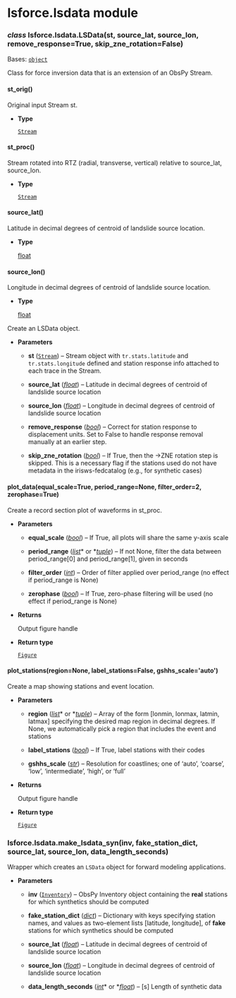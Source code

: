 # lsforce.lsdata module


### _class_ lsforce.lsdata.LSData(st, source_lat, source_lon, remove_response=True, skip_zne_rotation=False)
Bases: [`object`](https://docs.python.org/3/library/functions.html#object)

Class for force inversion data that is an extension of an ObsPy Stream.


#### st_orig()
Original input Stream st.


* **Type**

    [`Stream`](https://docs.obspy.org/packages/autogen/obspy.core.stream.Stream.html#obspy.core.stream.Stream)



#### st_proc()
Stream rotated into RTZ (radial,
transverse, vertical) relative to source_lat, source_lon.


* **Type**

    [`Stream`](https://docs.obspy.org/packages/autogen/obspy.core.stream.Stream.html#obspy.core.stream.Stream)



#### source_lat()
Latitude in decimal degrees of centroid of landslide
source location.


* **Type**

    [float](https://docs.python.org/3/library/functions.html#float)



#### source_lon()
Longitude in decimal degrees of centroid of landslide
source location.


* **Type**

    [float](https://docs.python.org/3/library/functions.html#float)


Create an LSData object.


* **Parameters**

    
    * **st** ([`Stream`](https://docs.obspy.org/packages/autogen/obspy.core.stream.Stream.html#obspy.core.stream.Stream)) – Stream object with
    `tr.stats.latitude` and `tr.stats.longitude` defined and station
    response info attached to each trace in the Stream.


    * **source_lat** ([*float*](https://docs.python.org/3/library/functions.html#float)) – Latitude in decimal degrees of centroid of landslide
    source location


    * **source_lon** ([*float*](https://docs.python.org/3/library/functions.html#float)) – Longitude in decimal degrees of centroid of landslide
    source location


    * **remove_response** ([*bool*](https://docs.python.org/3/library/functions.html#bool)) – Correct for station response to displacement units.
    Set to False to handle response removal manually at an earlier step.


    * **skip_zne_rotation** ([*bool*](https://docs.python.org/3/library/functions.html#bool)) – If True, then the ->ZNE rotation step is
    skipped. This is a necessary flag if the stations used do not have
    metadata in the irisws-fedcatalog (e.g., for synthetic cases)



#### plot_data(equal_scale=True, period_range=None, filter_order=2, zerophase=True)
Create a record section plot of waveforms in st_proc.


* **Parameters**

    
    * **equal_scale** ([*bool*](https://docs.python.org/3/library/functions.html#bool)) – If True, all plots will share the same y-axis scale


    * **period_range** ([*list*](https://docs.python.org/3/library/stdtypes.html#list)* or *[*tuple*](https://docs.python.org/3/library/stdtypes.html#tuple)) – If not None, filter the data between
    period_range[0] and period_range[1], given in seconds


    * **filter_order** ([*int*](https://docs.python.org/3/library/functions.html#int)) – Order of filter applied over period_range (no effect
    if period_range is None)


    * **zerophase** ([*bool*](https://docs.python.org/3/library/functions.html#bool)) – If True, zero-phase filtering will be used (no effect
    if period_range is None)



* **Returns**

    Output figure handle



* **Return type**

    [`Figure`](https://matplotlib.org/stable/api/figure_api.html#matplotlib.figure.Figure)



#### plot_stations(region=None, label_stations=False, gshhs_scale='auto')
Create a map showing stations and event location.


* **Parameters**

    
    * **region** ([*list*](https://docs.python.org/3/library/stdtypes.html#list)* or *[*tuple*](https://docs.python.org/3/library/stdtypes.html#tuple)) – Array of the form [lonmin, lonmax, latmin, latmax]
    specifying the desired map region in decimal degrees. If None, we
    automatically pick a region that includes the event and stations


    * **label_stations** ([*bool*](https://docs.python.org/3/library/functions.html#bool)) – If True, label stations with their codes


    * **gshhs_scale** ([*str*](https://docs.python.org/3/library/stdtypes.html#str)) – Resolution for coastlines; one of ‘auto’, ‘coarse’,
    ‘low’, ‘intermediate’, ‘high’, or ‘full’



* **Returns**

    Output figure handle



* **Return type**

    [`Figure`](https://matplotlib.org/stable/api/figure_api.html#matplotlib.figure.Figure)



### lsforce.lsdata.make_lsdata_syn(inv, fake_station_dict, source_lat, source_lon, data_length_seconds)
Wrapper which creates an `LSData` object for
forward modeling applications.


* **Parameters**

    
    * **inv** ([`Inventory`](https://docs.obspy.org/packages/autogen/obspy.core.inventory.inventory.Inventory.html#obspy.core.inventory.inventory.Inventory)) – ObsPy Inventory
    object containing the **real** stations for which synthetics should be
    computed


    * **fake_station_dict** ([*dict*](https://docs.python.org/3/library/stdtypes.html#dict)) – Dictionary with keys specifying station names, and
    values as two-element lists [latitude, longitude], of **fake** stations
    for which synthetics should be computed


    * **source_lat** ([*float*](https://docs.python.org/3/library/functions.html#float)) – Latitude in decimal degrees of centroid of landslide
    source location


    * **source_lon** ([*float*](https://docs.python.org/3/library/functions.html#float)) – Longitude in decimal degrees of centroid of landslide
    source location


    * **data_length_seconds** ([*int*](https://docs.python.org/3/library/functions.html#int)* or *[*float*](https://docs.python.org/3/library/functions.html#float)) – [s] Length of synthetic data
